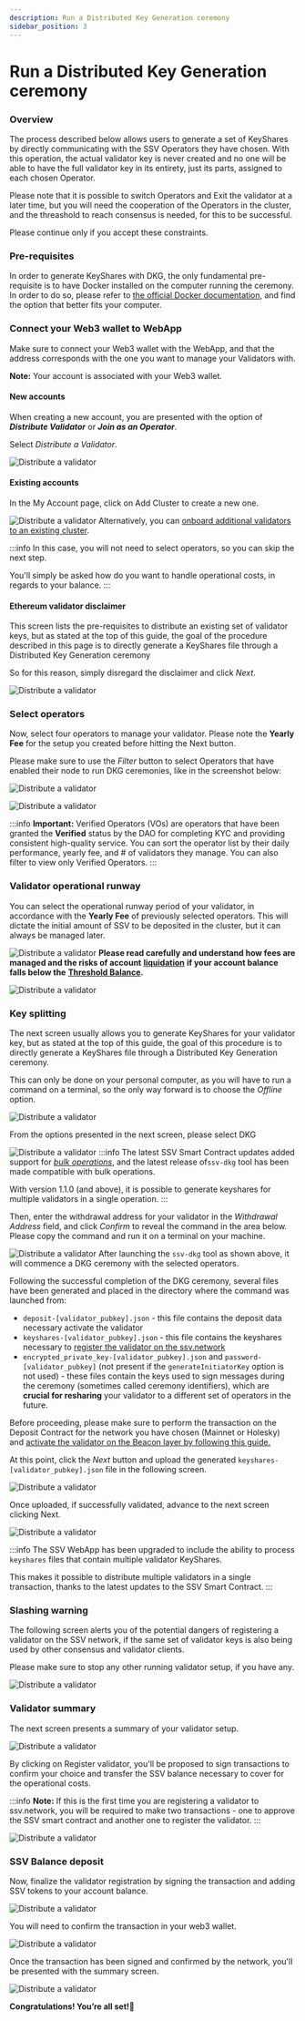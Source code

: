 ```yaml
---
description: Run a Distributed Key Generation ceremony
sidebar_position: 3
---
```


# Run a Distributed Key Generation ceremony

### Overview

The process described below allows users to generate a set of KeyShares by directly communicating with the SSV Operators they have chosen. With this operation, the actual validator key is never created and no one will be able to have the full validator key in its entirety, just its parts, assigned to each chosen Operator.

Please note that it is possible to switch Operators and Exit the validator at a later time, but you will need the cooperation of the Operators in the cluster, and the threashold to reach consensus is needed, for this to be successful.

Please continue only if you accept these constraints.

### Pre-requisites

In order to generate KeyShares with DKG, the only fundamental pre-requisite is to have Docker installed on the computer running the ceremony. In order to do so, please refer to [the official Docker documentation](https://docs.docker.com/engine/install/), and find the option that better fits your computer.

### Connect your Web3 wallet to WebApp

Make sure to connect your Web3 wallet with the WebApp, and that the address corresponds with the one you want to manage your Validators with.


**Note:** Your account is associated with your Web3 wallet.


#### New accounts

When creating a new account, you are presented with the option of _**Distribute Validator**_ or _**Join as an Operator**_.

Select _Distribute a Validator_.

![Distribute a validator](/img/dkg-ceremony-1.avif)

#### Existing accounts

In the My Account page, click on Add Cluster to create a new one.

![Distribute a validator](/img/dkg-ceremony-2.avif)
Alternatively, you can [onboard additional validators to an existing cluster](../cluster-management/adding-validator-to-existing-cluster.md).

:::info
In this case, you will not need to select operators, so you can skip the next step.

You'll simply be asked how do you want to handle operational costs, in regards to your balance.
:::

#### Ethereum validator disclaimer

This screen lists the pre-requisites to distribute an existing set of validator keys, but as stated at the top of this guide, the goal of the procedure described in this page is to directly generate a KeyShares file through a Distributed Key Generation ceremony

So for this reason, simply disregard the disclaimer and click _Next_.

![Distribute a validator](/img/dkg-ceremony-3.avif)

### Select operators

Now, select four operators to manage your validator. Please note the **Yearly Fee** for the setup you created before hitting the Next button.

Please make sure to use the _Filter_ button to select Operators that have enabled their node to run DKG ceremonies, like in the screenshot below:

![Distribute a validator](/img/dkg-ceremony-4.avif)

![Distribute a validator](/img/dkg-ceremony-5.avif)


:::info
**Important:** Verified Operators (VOs) are operators that have been granted the **Verified** status by the DAO for completing KYC and providing consistent high-quality service. You can sort the operator list by their daily performance, yearly fee, and # of validators they manage. You can also filter to view only Verified Operators.
:::

### Validator operational runway

You can select the operational runway period of your validator, in accordance with the **Yearly Fee** of previously selected operators. This will dictate the initial amount of SSV to be deposited in the cluster, but it can always be managed later.

![Distribute a validator](/img/dkg-ceremony-6.avif)
**Please read carefully and understand how fees are managed and the risks of account** [**liquidation**](https://ssv.network/glossary/#liquidation) **if your account balance falls below the** [**Threshold Balance**](https://ssv.network/glossary/##threshold-balance)**.**

![Distribute a validator](/img/dkg-ceremony-7.avif)

### Key splitting

The next screen usually allows you to generate KeyShares for your validator key, but as stated at the top of this guide, the goal of this procedure is to directly generate a KeyShares file through a Distributed Key Generation ceremony.

This can only be done on your personal computer, as you will have to run a command on a terminal, so the only way forward is to choose the _Offline_ option.

![Distribute a validator](/img/dkg-ceremony-8.avif)

From the options presented in the next screen, please select DKG

![Distribute a validator](/img/dkg-ceremony-9.avif)
:::info
The latest SSV Smart Contract updates added support for [_bulk operations_](../../developers/smart-contracts/ssvnetwork.md#bulkregistervalidatorpublickey-operatorids-shares-amount-cluster), and the latest release of`ssv-dkg` tool has been made compatible with bulk operations.

With version 1.1.0 (and above), it is possible to generate keyshares for multiple validators in a single operation.
:::

Then, enter the withdrawal address for your validator in the _Withdrawal Address_ field, and click _Confirm_ to reveal the command in the area below. Please copy the command and run it on a terminal on your machine.

![Distribute a validator](/img/dkg-ceremony-10.avif)
After launching the `ssv-dkg` tool as shown above, it will commence a DKG ceremony with the selected operators.

Following the successful completion of the DKG ceremony, several files have been generated and placed in the directory where the command was launched from:

* `deposit-[validator_pubkey].json` -  this file contains the deposit data necessary activate the validator
* `keyshares-[validator_pubkey].json` - this file contains the keyshares necessary to [register the validator on the ssv.network](distributing-a-validator.md)
* `encrypted_private_key-[validator_pubkey].json` and `password-[validator_pubkey]` (not present if the `generateInitiatorKey` option is not used) - these files contain the keys used to sign messages during the ceremony (sometimes called ceremony identifiers), which are **crucial for resharing** your validator to a different set of operators in the future.

Before proceeding, please make sure to perform the transaction on the Deposit Contract for the network you have chosen (Mainnet or Holesky) and [activate the validator on the Beacon layer by following this guide.](creating-a-new-validator.md#activate-validator-keys)

At this point, click the _Next_ button and upload the generated `keyshares-[validator_pubkey].json` file in the following screen.

![Distribute a validator](/img/dkg-ceremony-11.avif)

Once uploaded, if successfully validated, advance to the next screen clicking Next.

![Distribute a validator](/img/dkg-ceremony-12.avif)

:::info
The SSV WebApp has been upgraded to include the ability to process `keyshares` files that contain multiple validator KeyShares.

This makes it possible to distribute multiple validators in a single transaction, thanks to the latest updates to the SSV Smart Contract.
:::

### Slashing warning

The following screen alerts you of the potential dangers of registering a validator on the SSV network, if the same set of validator keys is also being used by other consensus and validator clients.

Please make sure to stop any other running validator setup, if you have any.

![Distribute a validator](/img/dkg-ceremony-13.avif)
### Validator summary

The next screen presents a summary of your validator setup.

![Distribute a validator](/img/dkg-ceremony-14.avif)

By clicking on Register validator, you'll be proposed to sign transactions to confirm your choice and transfer the SSV balance necessary to cover for the operational costs.

:::info
**Note:** If this is the first time you are registering a validator to ssv.network, you will be required to make two transactions - one to approve the SSV smart contract and another one to register the validator.
:::

![Distribute a validator](/img/dkg-ceremony-15.avif)
### SSV Balance deposit

Now, finalize the validator registration by signing the transaction and adding SSV tokens to your account balance.

<div style={{ display: 'flex', justifyContent: 'center' }}>
  <img src="/img/dkg-ceremony-16.png" alt="Distribute a validator" />
</div>



You will need to confirm the transaction in your web3 wallet.

![Distribute a validator](/img/dkg-ceremony-17.avif)

Once the transaction has been signed and confirmed by the network, you'll be presented with the summary screen.

![Distribute a validator](/img/dkg-ceremony-18.avif)

**Congratulations! You’re all set!🥳**

